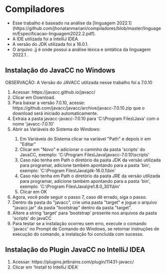 # Compiladores

<ul>
    <li> Esse trabalho é baseado na análise da [linguagem 2022.1](https://github.com/jhonatanmariani/compiladores/blob/master/linguagem/Especificacao-linguagem2022.2.pdf). </li>
    <li> A IDE utilizada foi a IntelliJ IDEA. </li>
    <li> A versão do JDK utilizada foi a 16.0.1. </li>
    <li> O arquivo .jj é onde possui a análise léxica e sintática da linguagem 2022.1 . </li>
</ul>

## Instalação do JavaCC no Windows

OBSERVAÇÃO: A Versão do JAVACC utilizada nesse trabalho foi a 7.0.10

<ol>
    <li> Acessar: https://javacc.github.io/javacc/ </li>
    <li> Clicar em Download. </li>
    <li> Para baixar a versão 7.0.10, acesse: https://github.com/javacc/javacc/archive/javacc-7.0.10.zip que o download será iniciado automaticamente. </li>
    <li> Extraia a pasta javacc-javacc-7.0.10 para 'C:\Program Files\Java' com o nome 'javacc-7.0.10'</li>
    <li> Abrir as Variáveis do Sistema do Windows:</li>
        <ol>
            <li> Em Variáveis do Sistema clicar na variável "Path" e depois ir em "Editar"  </li> 
            <li> Clicar em "Novo" e adicionar o caminho da pasta 'scripts' do JavaCC, exemplo: 'C:\Program Files\Java\javacc-7.0.10\scripts'
            <li> Caso não tenha em Path o diretório da pasta JDK da versão utilizada para programar, adicione também apontando para a pasta 'bin', exemplo: 'C:\Program Files\Java\jdk-16.0.1\bin' </li>
            <li> Caso não tenha em Path o diretório da pasta JRE da versão utilizada para programar, adicione também apontando para a pasta 'bin', exemplo: 'C:\Program Files\Java\jre1.8.0_301\bin'  </li>
            <li> Clicar em OK </li>
        </ol>
    <li> Agora, você pode seguir o passo 7, caso dê errado, siga o passo.
    <li> Dentro da pasta do "javacc", crie uma pasta "target" e jogue o arquivo "javacc.jar" da pasta "bootstrap" dentro da pasta "target".
    <li> Altere a string 'target' para 'bootstrap' presente nos arquivos da pasta 'scripts' do javaCC </li>
    <li> Para testar se a instalação ocorreu sem erro, execute o comando 'javacc' no Prompt de Comando do Windows, se retornar instruções de execução do comando, a instalação foi concluída com sucesso. </li>
</ol>

## Instalação do Plugin JavaCC no IntelliJ IDEA

<ol>
    <li> Acessar: https://plugins.jetbrains.com/plugin/11431-javacc/ </li>
    <li> Clicar em 'Install to IntelliJ IDEA' </li>
</ol>